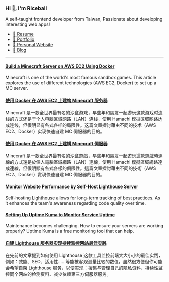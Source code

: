 <h3 >Hi 👋, I'm Riceball</h3>
<p>A self-taught frontend developer from Taiwan, Passionate about developing interesting web apps!</p>

- [📜 Resume](https://weweweb.pages.dev/en/resume/)
- [💼 Portfolio](https://weweweb.pages.dev/en/work/)
- [🏡 Personal Website](https://weweweb.pages.dev/en/)
- [📝 Blog](https://www.webdong.dev/en/)
---

<!--START_SECTION:feed-->
#### [Build a Minecraft Server on AWS EC2 Using Docker](https:&#x2F;&#x2F;www.webdong.dev&#x2F;en&#x2F;post&#x2F;setup-a-minecraft-server-on-aws-ec2-with-docker&#x2F;) 
Minecraft is one of the world&#39;s most famous sandbox games. This article explores the use of different technologies (AWS EC2, Docker) to set up a MC server.
#### [使用 Docker 在 AWS EC2 上建构 Minecraft 服务器](https:&#x2F;&#x2F;www.webdong.dev&#x2F;zh-cn&#x2F;post&#x2F;setup-a-minecraft-server-on-aws-ec2-with-docker&#x2F;) 
Minecraft 是一款全世界最有名的沙盒游戏，早些年和朋友一起游玩这款游戏时连线的方式还是于个人电脑区域网路（LAN）连线，使用 Hamachi 模拟区域网路达成连线，但很明显有各式各样的局限性。这篇文章探讨藉由不同的技术（AWS EC2、Docker）实现快速自建 MC 伺服器的目的。
#### [使用 Docker 在 AWS EC2 上建構 Minecraft 伺服器](https:&#x2F;&#x2F;www.webdong.dev&#x2F;zh-tw&#x2F;post&#x2F;setup-a-minecraft-server-on-aws-ec2-with-docker&#x2F;) 
Minecraft 是一款全世界最有名的沙盒遊戲，早些年和朋友一起遊玩這款遊戲時連線的方式還是於個人電腦區域網路（LAN）連線，使用 Hamachi 模擬區域網路達成連線，但很明顯有各式各樣的侷限性。這篇文章探討藉由不同的技術（AWS EC2、Docker）實現快速自建 MC 伺服器的目的。
#### [Monitor Website Performance by Self-Host Lighthouse Server](https:&#x2F;&#x2F;www.webdong.dev&#x2F;en&#x2F;post&#x2F;build-a-personal-lighthouse-server&#x2F;) 
Self-hosting Lighthouse allows for long-term tracking of best practices. As it enhances the team&#39;s awareness regarding code quality over time.
#### [Setting Up Uptime Kuma to Monitor Service Uptime](https:&#x2F;&#x2F;www.webdong.dev&#x2F;en&#x2F;post&#x2F;uptime-kuma&#x2F;) 
Maintenance becomes challenging. How to ensure your servers are working properly? Uptime Kuma is a free monitoring tool that can help.
#### [自建 Lighthouse 服务器实现持续监控网站最佳实践](https:&#x2F;&#x2F;www.webdong.dev&#x2F;zh-cn&#x2F;post&#x2F;build-a-personal-lighthouse-server&#x2F;) 
在先前的文章提到如何使用 Lighthouse 这款工具监控前端大大小小的最佳实践，例如：效能、SEO、适用性……等能被客观测量比较的数值，虽然很方便但你可能会希望自架 Lighthouse 服务，以便实现：搜集与管理自己的隐私资料、持续性监控同个网站的检测资料、减少依赖第三方伺服器服务。
<!--END_SECTION:feed-->

